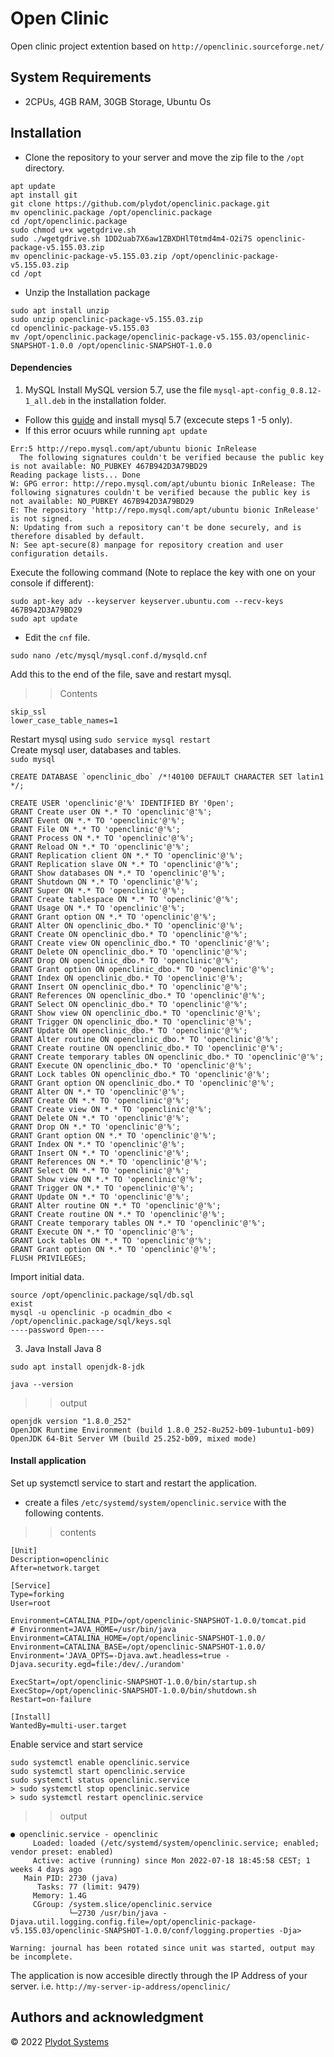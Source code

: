 # Open Clinic

Open clinic project extention based on `http://openclinic.sourceforge.net/`

## System Requirements

- 2CPUs, 4GB RAM, 30GB Storage, Ubuntu Os

## Installation
- Clone the repository to your server and move the zip file to the `/opt` directory.
```
apt update
apt install git
git clone https://github.com/plydot/openclinic.package.git
mv openclinic.package /opt/openclinic.package
cd /opt/openclinic.package
sudo chmod u+x wgetgdrive.sh
sudo ./wgetgdrive.sh 1DD2uab7X6aw1ZBXDHlT0tmd4m4-O2i7S openclinic-package-v5.155.03.zip
mv openclinic-package-v5.155.03.zip /opt/openclinic-package-v5.155.03.zip
cd /opt
```
- Unzip the Installation package
```
sudo apt install unzip
sudo unzip openclinic-package-v5.155.03.zip
cd openclinic-package-v5.155.03
mv /opt/openclinic.package/openclinic-package-v5.155.03/openclinic-SNAPSHOT-1.0.0 /opt/openclinic-SNAPSHOT-1.0.0
```
#### Dependencies
1. MySQL
Install MySQL version 5.7, use the file `mysql-apt-config_0.8.12-1_all.deb` in the installation folder.
- Follow this [guide](https://www.how2shout.com/linux/add-repository-to-install-mysql-5-7-on-ubuntu-20-04-lts-linux/) and install mysql 5.7 (excecute steps 1 -5 only).
- If this error ocuurs while running `apt update `
```
Err:5 http://repo.mysql.com/apt/ubuntu bionic InRelease
  The following signatures couldn't be verified because the public key is not available: NO_PUBKEY 467B942D3A79BD29
Reading package lists... Done
W: GPG error: http://repo.mysql.com/apt/ubuntu bionic InRelease: The following signatures couldn't be verified because the public key is not available: NO_PUBKEY 467B942D3A79BD29
E: The repository 'http://repo.mysql.com/apt/ubuntu bionic InRelease' is not signed.
N: Updating from such a repository can't be done securely, and is therefore disabled by default.
N: See apt-secure(8) manpage for repository creation and user configuration details.
```
Execute the following command (Note to replace the key with one on your console if different):
```
sudo apt-key adv --keyserver keyserver.ubuntu.com --recv-keys 467B942D3A79BD29
sudo apt update
```
- Edit the `cnf` file.
```
sudo nano /etc/mysql/mysql.conf.d/mysqld.cnf
```
Add this to the end of the file, save and restart mysql.
>> Contents
```
skip_ssl
lower_case_table_names=1
```
Restart mysql using `sudo service mysql restart`\
Create mysql user, databases and tables.\
`sudo mysql`
```
CREATE DATABASE `openclinic_dbo` /*!40100 DEFAULT CHARACTER SET latin1 */;

CREATE USER 'openclinic'@'%' IDENTIFIED BY '0pen';
GRANT Create user ON *.* TO 'openclinic'@'%';
GRANT Event ON *.* TO 'openclinic'@'%';
GRANT File ON *.* TO 'openclinic'@'%';
GRANT Process ON *.* TO 'openclinic'@'%';
GRANT Reload ON *.* TO 'openclinic'@'%';
GRANT Replication client ON *.* TO 'openclinic'@'%';
GRANT Replication slave ON *.* TO 'openclinic'@'%';
GRANT Show databases ON *.* TO 'openclinic'@'%';
GRANT Shutdown ON *.* TO 'openclinic'@'%';
GRANT Super ON *.* TO 'openclinic'@'%';
GRANT Create tablespace ON *.* TO 'openclinic'@'%';
GRANT Usage ON *.* TO 'openclinic'@'%';
GRANT Grant option ON *.* TO 'openclinic'@'%';
GRANT Alter ON openclinic_dbo.* TO 'openclinic'@'%';
GRANT Create ON openclinic_dbo.* TO 'openclinic'@'%';
GRANT Create view ON openclinic_dbo.* TO 'openclinic'@'%';
GRANT Delete ON openclinic_dbo.* TO 'openclinic'@'%';
GRANT Drop ON openclinic_dbo.* TO 'openclinic'@'%';
GRANT Grant option ON openclinic_dbo.* TO 'openclinic'@'%';
GRANT Index ON openclinic_dbo.* TO 'openclinic'@'%';
GRANT Insert ON openclinic_dbo.* TO 'openclinic'@'%';
GRANT References ON openclinic_dbo.* TO 'openclinic'@'%';
GRANT Select ON openclinic_dbo.* TO 'openclinic'@'%';
GRANT Show view ON openclinic_dbo.* TO 'openclinic'@'%';
GRANT Trigger ON openclinic_dbo.* TO 'openclinic'@'%';
GRANT Update ON openclinic_dbo.* TO 'openclinic'@'%';
GRANT Alter routine ON openclinic_dbo.* TO 'openclinic'@'%';
GRANT Create routine ON openclinic_dbo.* TO 'openclinic'@'%';
GRANT Create temporary tables ON openclinic_dbo.* TO 'openclinic'@'%';
GRANT Execute ON openclinic_dbo.* TO 'openclinic'@'%';
GRANT Lock tables ON openclinic_dbo.* TO 'openclinic'@'%';
GRANT Grant option ON openclinic_dbo.* TO 'openclinic'@'%';
GRANT Alter ON *.* TO 'openclinic'@'%';
GRANT Create ON *.* TO 'openclinic'@'%';
GRANT Create view ON *.* TO 'openclinic'@'%';
GRANT Delete ON *.* TO 'openclinic'@'%';
GRANT Drop ON *.* TO 'openclinic'@'%';
GRANT Grant option ON *.* TO 'openclinic'@'%';
GRANT Index ON *.* TO 'openclinic'@'%';
GRANT Insert ON *.* TO 'openclinic'@'%';
GRANT References ON *.* TO 'openclinic'@'%';
GRANT Select ON *.* TO 'openclinic'@'%';
GRANT Show view ON *.* TO 'openclinic'@'%';
GRANT Trigger ON *.* TO 'openclinic'@'%';
GRANT Update ON *.* TO 'openclinic'@'%';
GRANT Alter routine ON *.* TO 'openclinic'@'%';
GRANT Create routine ON *.* TO 'openclinic'@'%';
GRANT Create temporary tables ON *.* TO 'openclinic'@'%';
GRANT Execute ON *.* TO 'openclinic'@'%';
GRANT Lock tables ON *.* TO 'openclinic'@'%';
GRANT Grant option ON *.* TO 'openclinic'@'%';
FLUSH PRIVILEGES;
```
Import initial data.
```
source /opt/openclinic.package/sql/db.sql
exist
mysql -u openclinic -p ocadmin_dbo < /opt/openclinic.package/sql/keys.sql
----password 0pen----
```

3. Java 
Install Java 8
```
sudo apt install openjdk-8-jdk
```
`java --version`
>> output
```
openjdk version "1.8.0_252"
OpenJDK Runtime Environment (build 1.8.0_252-8u252-b09-1ubuntu1-b09)
OpenJDK 64-Bit Server VM (build 25.252-b09, mixed mode)

```

#### Install application
Set up systemctl service to start and restart the application.
- create a files `/etc/systemd/system/openclinic.service` with the following contents.
>> contents
```
[Unit]
Description=openclinic
After=network.target

[Service]
Type=forking
User=root

Environment=CATALINA_PID=/opt/openclinic-SNAPSHOT-1.0.0/tomcat.pid
# Environment=JAVA_HOME=/usr/bin/java
Environment=CATALINA_HOME=/opt/openclinic-SNAPSHOT-1.0.0/
Environment=CATALINA_BASE=/opt/openclinic-SNAPSHOT-1.0.0/
Environment='JAVA_OPTS=-Djava.awt.headless=true -Djava.security.egd=file:/dev/./urandom'

ExecStart=/opt/openclinic-SNAPSHOT-1.0.0/bin/startup.sh
ExecStop=/opt/openclinic-SNAPSHOT-1.0.0/bin/shutdown.sh
Restart=on-failure

[Install]
WantedBy=multi-user.target
```
Enable service and start service
```
sudo systemctl enable openclinic.service 
sudo systemctl start openclinic.service
sudo systemctl status openclinic.service
> sudo systemctl stop openclinic.service
> sudo systemctl restart openclinic.service
```
>> output
```
● openclinic.service - openclinic
     Loaded: loaded (/etc/systemd/system/openclinic.service; enabled; vendor preset: enabled)
     Active: active (running) since Mon 2022-07-18 18:45:58 CEST; 1 weeks 4 days ago
   Main PID: 2730 (java)
      Tasks: 77 (limit: 9479)
     Memory: 1.4G
     CGroup: /system.slice/openclinic.service
             └─2730 /usr/bin/java -Djava.util.logging.config.file=/opt/openclinic-package-v5.155.03/openclinic-SNAPSHOT-1.0.0/conf/logging.properties -Dja>

Warning: journal has been rotated since unit was started, output may be incomplete.
```
The application is now accesible directly through the IP Address of your server.
i.e. `http://my-server-ip-address/openclinic/`


## Authors and acknowledgment
&copy; 2022 [Plydot Systems](https://plydot.com)

